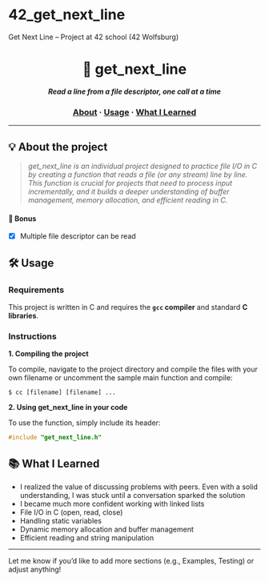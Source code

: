 # 42_get_next_line
Get Next Line – Project at 42 school (42 Wolfsburg)

<h1 align="center">
	📄 get_next_line
</h1>

<p align="center">
	<b><i>Read a line from a file descriptor, one call at a time</i></b><br>
</p>

<h3 align="center">
	<a href="#%EF%B8%8F-about">About</a>
	<span> · </span>
	<a href="#%EF%B8%8F-usage">Usage</a>
	<span> · </span>
	<a href="#-what-i-learned">What I Learned</a>
</h3>

---

## 💡 About the project

> _get_next_line is an individual project designed to practice file I/O in C by creating a function that reads a file (or any stream) line by line. This function is crucial for projects that need to process input incrementally, and it builds a deeper understanding of buffer management, memory allocation, and efficient reading in C._

#### 🚀 Bonus
- [x] Multiple file descriptor can be read

## 🛠️ Usage

### Requirements

This project is written in C and requires the **`gcc` compiler** and standard **C libraries**.

### Instructions

**1. Compiling the project**

To compile, navigate to the project directory and compile the files with your own filename or uncomment the sample main function and compile:

```shell
$ cc [filename] [filename] ...
```

**2. Using get_next_line in your code**

To use the function, simply include its header:

```c
#include "get_next_line.h"
```

## 📚 What I Learned
- I realized the value of discussing problems with peers. Even with a solid understanding, I was stuck until a conversation sparked the solution
- I became much more confident working with linked lists
- File I/O in C (open, read, close)
- Handling static variables
- Dynamic memory allocation and buffer management
- Efficient reading and string manipulation

---

Let me know if you’d like to add more sections (e.g., Examples, Testing) or adjust anything!
